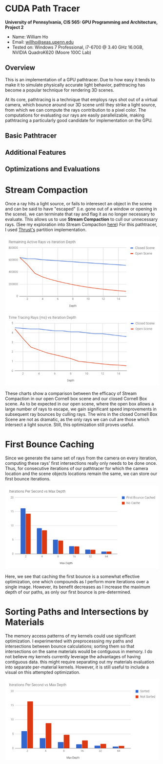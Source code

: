 CUDA Path Tracer
================

**University of Pennsylvania, CIS 565: GPU Programming and Architecture, Project 2**

* Name: William Ho
* Email: willho@seas.upenn.edu
* Tested on: Windows 7 Professional, i7-6700 @ 3.40 GHz 16.0GB, NVIDIA QuadroK620 (Moore 100C Lab)

## Overview

This is an implementation of a GPU pathtracer. Due to how easy it tends to make it to simulate physically accurate light behavior, pathtracing has become a popular technique for rendering 3D scenes.

At its core, pathtracing is a technique that employs rays shot out of a virtual camera, which bounce around our 3D scene until they strike a light source, from which we can compute the rays contribution to a pixel color. The computations for evaluating our rays are easily parallelizable, making pathtracing a particularly good candidate for implementation on the GPU. 

## Basic Pathtracer

## Additional Features

## Optimizations and Evaluations

# Stream Compaction
Once a ray hits a light source, or fails to interesect an object in the scene and can be said to have "escaped" (i.e. gone out of a window or opening in the scene), we can terminate that ray and flag it as no longer necessary to evaluate. This allows us to use **Stream Compaction** to cull our unnecessary rays. (See my exploration into Stream Compaction [here]()) For this pathtracer, I used [Thrust's]() partition implementation. 

![](img/RaysStreamCompact.PNG)
![](img/TimeStreamCompact.PNG)

These charts show a comparison between the efficacy of Stream Compaction in our open Cornell box scene and our closed Cornell Box scene. As to be expected in our open scene, where the open box allows a large number of rays to escape, we gain significant speed improvements in subsequent ray bounces by culling rays. The wins in the closed Cornell Box Scene are not as dramatic, as the only rays we can cull are those which intersect a light source. Still, this optimization still proves useful. 

# First Bounce Caching
Since we generate the same set of rays from the camera on every iteration, computing these rays' first intersections really only needs to be done once. Thus, for consecutive iterations of our pathtracer for which the camera location and the scene objects locations remain the same, we can store our first bounce iterations. 

![](img/FirstBounce.PNG)

Here, we see that caching the first bounce is a somewhat effective optimization, one which compounds as I perform more iterations over a single image. However, its benefit decreases as I increase the maximum depth of our paths, as only our first bounce is pre-determined. 

# Sorting Paths and Intersections by Materials
The memory access patterns of my kernels could use significant optimization. I experimented with preprocesssing my paths and intersections between bounce calculations; sorting them so that intersections on the same materials would be contiguous in memory. I do not believe my kernels currently leverage the advantages of having contiguous data. this might require separating out my materials evaluation into separate per-material kernels. However, it is still useful to include a visual on this attempted optimization. 

![](img/SortByMaterial.PNG)
